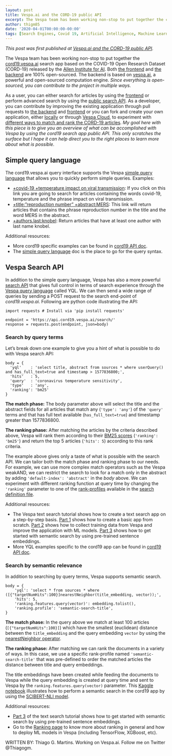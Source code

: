 ```yaml
---
layout: post
title: Vespa.ai and the CORD-19 public API
excerpt: The Vespa team has been working non-stop to put together the cord19.vespa.ai search app based on the COVID-19 Open Research Dataset (CORD-19) released by the Allen Institute for AI.
author: thigm85
date: '2020-04-01T00:00:00-00:00'
tags: [Search Engines, Covid 19, Artificial Intelligence, Machine Learning, NLP]
---
```


_This post was first published at
[Vespa.ai and the CORD-19 public API](https://towardsdatascience.com/vespa-ai-and-the-cord-19-public-api-a714b942172f)._

The Vespa team has been working non-stop to put together the
[cord19.vespa.ai](https://cord19.vespa.ai/) search app
based on the COVID-19 Open Research Dataset (CORD-19) released by the
[Allen Institute for AI](https://allenai.org/).
Both [the frontend](https://github.com/vespa-engine/cord-19/blob/master/README.md) and
[the backend](https://github.com/vespa-engine/sample-apps/tree/master/vespa-cloud/cord-19-search)
are 100% open-sourced.
The backend is based on [vespa.ai](https://vespa.ai/), a powerful and open-sourced computation engine.
_Since everything is open-sourced, you can contribute to the project in multiple ways._

As a user, you can either search for articles by using the [frontend](http://cord19.vespa.ai/)
or perform advanced search by using the
[public search API](https://github.com/vespa-engine/cord-19/blob/master/cord-19-queries.md).
As a developer, you can contribute by improving the existing application through pull requests to
[the backend](https://github.com/vespa-engine/sample-apps/tree/master/vespa-cloud/cord-19-search) and
[frontend](https://github.com/vespa-engine/cord-19/blob/master/README.md)
or you can fork and create your own application,
either [locally](https://docs.vespa.ai/en/vespa-quick-start.html)
or through [Vespa Cloud](https://cloud.vespa.ai/getting-started.html),
to experiment with [different ways to match and rank the CORD-19 articles](https://towardsdatascience.com/learning-from-unlabelled-data-with-covid-19-open-research-dataset-cded4979f1cf?source=friends_link&sk=44fd9519db937036659d0e43c87310c5).
_My goal here with this piece is to give you an overview of what can be accomplished with Vespa
by using the cord19 search app public API.
This only scratches the surface
but I hope it can help direct you to the right places to learn more about what is possible._



## Simple query language
The cord19.vespa.ai query interface supports the Vespa
[simple query language](https://docs.vespa.ai/en/reference/simple-query-language-reference.html)
that allows you to quickly perform simple queries. Examples:
* [+covid-19 +temperature impact on viral transmission](https://cord19.vespa.ai/search?query=%2Bcovid-19+%2Btemperature+impact+on+viral+transmission):
  If you click on this link you are going to search for articles containing the words covid-19,
  temperature and the phrase impact on viral transmission.
* [+title:”reproduction number” +abstract:MERS](https://cord19.vespa.ai/search?query=%2Btitle%3A%22reproduction+number%22+%2Babstract%3AMERS):
  This link will return articles that contains the phrase reproduction number in the title
  and the word MERS in the abstract.
* [+authors.last:knobel](https://cord19.vespa.ai/search?query=authors.last%3Aknobel):
  Return articles that have at least one author with last name knobel.

Additional resources:
* More cord19 specific examples can be found in
  [cord19 API doc](https://github.com/vespa-engine/cord-19/blob/master/cord-19-queries.md).
* The [simple query language](https://docs.vespa.ai/en/reference/simple-query-language-reference.html)
  doc is the place to go for the query syntax.



## Vespa Search API
In addition to the simple query language,
Vespa has also a more powerful [search API](https://docs.vespa.ai/en/search-api.html)
that gives full control in terms of search experience through the
[Vespa query language](https://docs.vespa.ai/en/query-language.html) called YQL.
We can then send a wide range of queries by sending a POST request to the search end-point of _cord19.vespa.ai_.
Following are python code illustrating the API:
```
import requests # Install via 'pip install requests'

endpoint = 'https://api.cord19.vespa.ai/search/'
response = requests.post(endpoint, json=body)
```


### Search by query terms
Let’s break down one example to give you a hint of what is possible to do with Vespa search API:
```
body = {
  'yql'    : 'select title, abstract from sources * where userQuery() and has_full_text=true and timestamp > 1577836800;',
  'hits'   : 5,
  'query'  : 'coronavirus temperature sensitivity',
  'type'   : 'any',
  'ranking': 'bm25'
}
```

**The match phase:**
The body parameter above will select the title and the abstract fields for all articles that match
any (`'type': 'any'`) of the `'query'` terms
and that has full text available (`has_full_text=true`) and timestamp greater than 1577836800.

**The ranking phase:**
After matching the articles by the criteria described above, Vespa will rank them according to their 
[BM25 scores](https://docs.vespa.ai/en/reference/bm25.html) (`'ranking': 'bm25'`)
and return the top 5 articles (`'hits': 5`) according to this rank criteria.

The example above gives only a taste of what is possible with the search API.
We can tailor both the match phase and ranking phase to our needs.
For example, we can use more complex match operators such as the Vespa weakAND,
we can restrict the search to look for a match only in the abstract by adding `'default-index': 'abstract'` in the _body_ above.
We can experiment with different ranking function at query time
by changing the `'ranking'` parameter to one of the [rank-profiles](https://docs.vespa.ai/en/ranking.html) available in the
[search definition file](https://github.com/vespa-engine/sample-apps/blob/master/vespa-cloud/cord-19-search/src/main/application/searchdefinitions/doc.sd).

Additional resources:
* The Vespa text search tutorial shows how to create a text search app on a step-by-step basis.
  [Part 1](https://docs.vespa.ai/en/tutorials/text-search.html)
  shows how to create a basic app from scratch.
  [Part 2](https://docs.vespa.ai/en/tutorials/text-search-ml.html)
  shows how to collect training data from Vespa and improve the application with ML models.
  [Part 3](https://docs.vespa.ai/en/tutorials/text-search-semantic.html)
  shows how to get started with semantic search by using pre-trained sentence embeddings.
* More YQL examples specific to the cord19 app can be found in
  [cord19 API doc](https://github.com/vespa-engine/cord-19/blob/master/cord-19-queries.md).


### Search by semantic relevance
In addition to searching by query terms, Vespa supports semantic search.
```
body = {
    'yql': 'select * from sources * where  ([{"targetNumHits":100}]nearestNeighbor(title_embedding, vector));',
    'hits': 5,
    'ranking.features.query(vector)': embedding.tolist(),
    'ranking.profile': 'semantic-search-title',
}
```

**The match phase:**
In the query above we match at least 100 articles (`[{"targetNumHits":100}]`)
which have the smallest (euclidean) distance between the `title_embedding`
and the query embedding `vector` by using the [nearestNeighbor operator](https://docs.vespa.ai/en/reference/query-language-reference.html#nearestneighbor).

**The ranking phase:**
After matching we can rank the documents in a variety of ways.
In this case, we use a specific rank-profile named `'semantic-search-title'`
that was pre-defined to order the matched articles the distance between title and query embeddings.

The title embeddings have been created while feeding the documents to Vespa
while the query embedding is created at query time and sent to Vespa by the `ranking.features.query(vector)` parameter.
This [Kaggle notebook](https://www.kaggle.com/jkb123/semantic-search-using-vespa-ai-s-cord19-index)
illustrates how to perform a semantic search in the cord19 app by using the
[SCIBERT-NLI model](https://huggingface.co/gsarti/scibert-nli).

Additional resources:
* [Part 3](https://docs.vespa.ai/en/tutorials/text-search-semantic.html) of the text search tutorial
  shows how to get started with semantic search by using pre-trained sentence embeddings.
* Go to the [Ranking page](https://docs.vespa.ai/en/ranking.html)
  to know more about ranking in general and how to deploy ML models in Vespa (including TensorFlow, XGBoost, etc).

WRITTEN BY: Thiago G. Martins. Working on Vespa.ai. Follow me on Twitter @Thiagogm.


